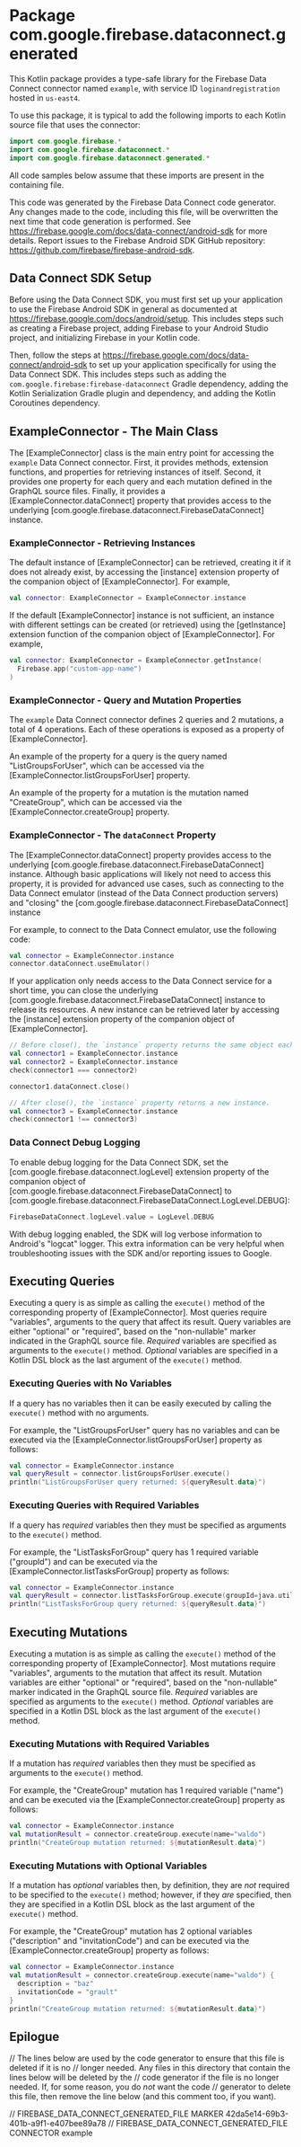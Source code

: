 # Package com.google.firebase.dataconnect.generated

This Kotlin package provides a type-safe library
for the Firebase Data Connect connector named `example`,
with service ID `loginandregistration`
hosted in `us-east4`.

To use this package, it is typical to add the following imports
to each Kotlin source file that uses the connector:

```kotlin
import com.google.firebase.*
import com.google.firebase.dataconnect.*
import com.google.firebase.dataconnect.generated.*
```

All code samples below assume that these imports are present
in the containing file.

This code was generated by the Firebase Data Connect code generator.
Any changes made to the code, including this file, will be overwritten
the next time that code generation is performed.
See <https://firebase.google.com/docs/data-connect/android-sdk>
for more details.
Report issues to the Firebase Android SDK GitHub repository:
<https://github.com/firebase/firebase-android-sdk>.

## Data Connect SDK Setup

Before using the Data Connect SDK, you must first set up your application
to use the Firebase Android SDK in general as documented at
<https://firebase.google.com/docs/android/setup>.
This includes steps such as creating a Firebase project,
adding Firebase to your Android Studio project,
and initializing Firebase in your Kotlin code.

Then, follow the steps at
<https://firebase.google.com/docs/data-connect/android-sdk>
to set up your application specifically for using the Data Connect SDK.
This includes steps such as
adding the `com.google.firebase:firebase-dataconnect` Gradle dependency,
adding the Kotlin Serialization Gradle plugin and dependency,
and adding the Kotlin Coroutines dependency.

## ExampleConnector - The Main Class

The [ExampleConnector] class is the main entry point
for accessing the `example` Data Connect connector.
First, it provides methods, extension functions, and properties for retrieving
instances of itself.
Second, it provides one property for each query and each mutation
defined in the GraphQL source files.
Finally, it provides a [ExampleConnector.dataConnect] property
that provides access to the underlying
[com.google.firebase.dataconnect.FirebaseDataConnect] instance.

### ExampleConnector - Retrieving Instances

The default instance of [ExampleConnector] can be retrieved,
creating it if it does not already exist, by accessing the [instance] extension
property of the companion object of [ExampleConnector].
For example,

```kotlin
val connector: ExampleConnector = ExampleConnector.instance
```

If the default [ExampleConnector] instance is not sufficient,
an instance with different settings can be created (or retrieved) using the
[getInstance] extension function of the companion object of
[ExampleConnector].
For example,

```kotlin
val connector: ExampleConnector = ExampleConnector.getInstance(
  Firebase.app("custom-app-name")
)
```

### ExampleConnector - Query and Mutation Properties

The `example` Data Connect connector defines
2 queries and
2 mutations,
a total of 4 operations.
Each of these operations is exposed
as a property of [ExampleConnector].


An example of the property for a query
is the query named "ListGroupsForUser",
which can be accessed via the [ExampleConnector.listGroupsForUser] property.


An example of the property for a mutation
is the mutation named "CreateGroup",
which can be accessed via the [ExampleConnector.createGroup] property.


### ExampleConnector - The `dataConnect` Property

The [ExampleConnector.dataConnect] property
provides access to the underlying
[com.google.firebase.dataconnect.FirebaseDataConnect] instance.
Although basic applications will likely not need to access this property,
it is provided for advanced use cases,
such as connecting to the Data Connect emulator
(instead of the Data Connect production servers)
and "closing" the
[com.google.firebase.dataconnect.FirebaseDataConnect] instance

For example, to connect to the Data Connect emulator,
use the following code:

```kotlin
val connector = ExampleConnector.instance
connector.dataConnect.useEmulator()
```

If your application only needs access to the Data Connect service for a short
time, you can close the underlying
[com.google.firebase.dataconnect.FirebaseDataConnect] instance
to release its resources. A new instance can be retrieved later by
accessing the [instance] extension property of the companion object of
[ExampleConnector].

```kotlin
// Before close(), the `instance` property returns the same object each time.
val connector1 = ExampleConnector.instance
val connector2 = ExampleConnector.instance
check(connector1 === connector2)

connector1.dataConnect.close()

// After close(), the `instance` property returns a new instance.
val connector3 = ExampleConnector.instance
check(connector1 !== connector3)
```

### Data Connect Debug Logging

To enable debug logging for the Data Connect SDK,
set the [com.google.firebase.dataconnect.logLevel]
extension property of the companion object of
[com.google.firebase.dataconnect.FirebaseDataConnect] to
[com.google.firebase.dataconnect.FirebaseDataConnect.LogLevel.DEBUG]:

```Kotlin
FirebaseDataConnect.logLevel.value = LogLevel.DEBUG
```

With debug logging enabled,
the SDK will log verbose information to Android's "logcat" logger.
This extra information can be very helpful when troubleshooting
issues with the SDK and/or reporting issues to Google.

## Executing Queries

Executing a query is as simple as calling the `execute()` method
of the corresponding property of [ExampleConnector].
Most queries require "variables",
arguments to the query that affect its result.
Query variables are either "optional" or "required",
based on the "non-nullable" marker indicated in the GraphQL source file.
_Required_ variables are specified as arguments to the `execute()` method.
_Optional_ variables are specified in a Kotlin DSL block as the
last argument of the `execute()` method.


### Executing Queries with No Variables

If a query has no variables then it can be easily executed
by calling the `execute()` method with no arguments.

For example, the "ListGroupsForUser" query has no variables
and can be executed via the
[ExampleConnector.listGroupsForUser]
property as follows:

```kotlin
val connector = ExampleConnector.instance
val queryResult = connector.listGroupsForUser.execute()
println("ListGroupsForUser query returned: ${queryResult.data}")
```


### Executing Queries with Required Variables

If a query has _required_ variables then they must be specified as
arguments to the `execute()` method.

For example, the "ListTasksForGroup" query has 1 required variable ("groupId")
and can be executed via the [ExampleConnector.listTasksForGroup]
property as follows:

```kotlin
val connector = ExampleConnector.instance
val queryResult = connector.listTasksForGroup.execute(groupId=java.util.UUID.randomUUID())
println("ListTasksForGroup query returned: ${queryResult.data}")
```




## Executing Mutations

Executing a mutation is as simple as calling the `execute()` method
of the corresponding property of [ExampleConnector].
Most mutations require "variables",
arguments to the mutation that affect its result.
Mutation variables are either "optional" or "required",
based on the "non-nullable" marker indicated in the GraphQL source file.
_Required_ variables are specified as arguments to the `execute()` method.
_Optional_ variables are specified in a Kotlin DSL block as the
last argument of the `execute()` method.



### Executing Mutations with Required Variables

If a mutation has _required_ variables then they must be specified as
arguments to the `execute()` method.

For example, the "CreateGroup" mutation has 1 required variable ("name")
and can be executed via the [ExampleConnector.createGroup]
property as follows:

```kotlin
val connector = ExampleConnector.instance
val mutationResult = connector.createGroup.execute(name="waldo")
println("CreateGroup mutation returned: ${mutationResult.data}")
```


### Executing Mutations with Optional Variables

If a mutation has _optional_ variables then, by definition,
they are _not_ required to be specified to the `execute()` method;
however, if they _are_ specified,
then they are specified in a Kotlin DSL block as the last argument
of the `execute()` method.

For example, the "CreateGroup" mutation has 2 optional variables ("description" and "invitationCode")
and can be executed via the [ExampleConnector.createGroup]
property as follows:

```kotlin
val connector = ExampleConnector.instance
val mutationResult = connector.createGroup.execute(name="waldo") {
  description = "baz"
  invitationCode = "grault"
}
println("CreateGroup mutation returned: ${mutationResult.data}")
```


## Epilogue

// The lines below are used by the code generator to ensure that this file is deleted if it is no
// longer needed. Any files in this directory that contain the lines below will be deleted by the
// code generator if the file is no longer needed. If, for some reason, you do _not_ want the code
// generator to delete this file, then remove the line below (and this comment too, if you want).

// FIREBASE_DATA_CONNECT_GENERATED_FILE MARKER 42da5e14-69b3-401b-a9f1-e407bee89a78
// FIREBASE_DATA_CONNECT_GENERATED_FILE CONNECTOR example
